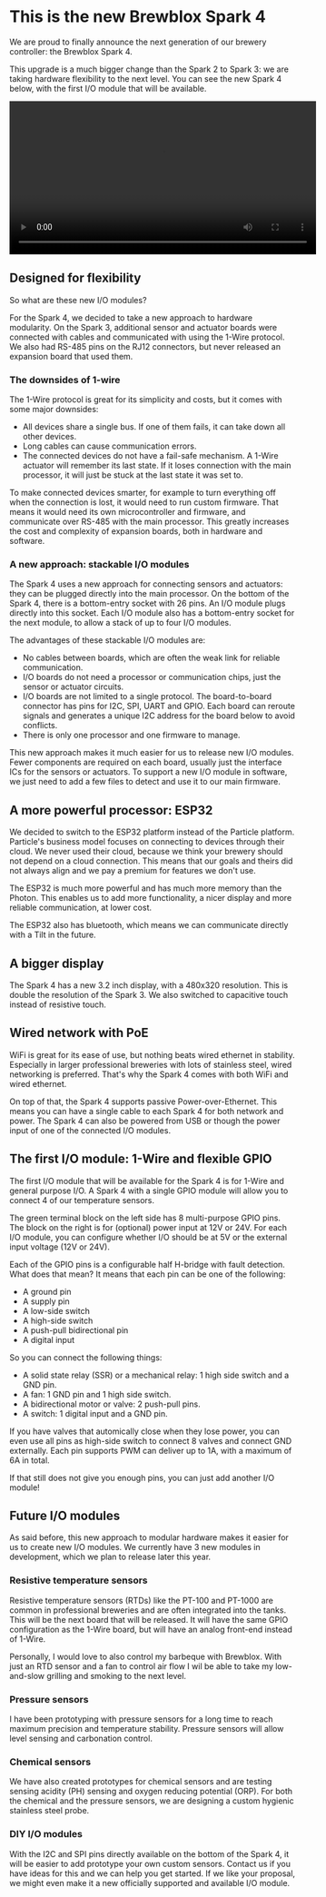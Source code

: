 # This is the new Brewblox Spark 4

We are proud to finally announce the next generation of our brewery controller: the Brewblox Spark 4.

This upgrade is a much bigger change than the Spark 2 to Spark 3: we are taking hardware flexibility to the next level.
You can see the new Spark 4 below, with the first I/O module that will be available.

<p align="center">
<video width="540" autoplay loop>
<source src="/images/spark4/rotating-spark4.webm">
</video>

<Gallery
:images="['/images/spark4/spark4-01.jpg','/images/spark4/spark4-02.jpg','/images/spark4/spark4-03.jpg','/images/spark4/spark4-04.jpg']"
thumb-size="150px"
/>
</Gallery>
</p>


## Designed for flexibility
So what are these new I/O modules?

For the Spark 4, we decided to take a new approach to hardware modularity.
On the Spark 3, additional sensor and actuator boards were connected with cables and communicated with using the 1-Wire protocol.
We also had RS-485 pins on the RJ12 connectors, but never released an expansion board that used them.

### The downsides of 1-wire
The 1-Wire protocol is great for its simplicity and costs, but it comes with some major downsides:

- All devices share a single bus. If one of them fails, it can take down all other devices.
- Long cables can cause communication errors.
- The connected devices do not have a fail-safe mechanism. A 1-Wire actuator will remember its last state. If it loses connection with the main processor, it will just be stuck at the last state it was set to.

To make connected devices smarter, for example to turn everything off when the connection is lost, it would need to run custom firmware.
That means it would need its own microcontroller and firmware, and communicate over RS-485 with the main processor.
This greatly increases the cost and complexity of expansion boards, both in hardware and software.

### A new approach: stackable I/O modules
The Spark 4 uses a new approach for connecting sensors and actuators: they can be plugged directly into the main processor.
On the bottom of the Spark 4, there is a bottom-entry socket with 26 pins. An I/O module plugs directly into this socket.
Each I/O module also has a bottom-entry socket for the next module, to allow a stack of up to four I/O modules.

<p align="center">
<Gallery
:images="['/images/spark4/spark4-05.jpg','/images/spark4/spark4-06.jpg','/images/spark4/spark4-14.jpg','/images/spark4/spark4-08.jpg','/images/spark4/spark4-07.jpg','/images/spark4/spark4-15.jpg']"
thumb-size="230px"
/>
</Gallery>
</p>

The advantages of these stackable I/O modules are:

- No cables between boards, which are often the weak link for reliable communication.
- I/O boards do not need a processor or communication chips, just the sensor or actuator circuits.
- I/O boards are not limited to a single protocol. The board-to-board connector has pins for I2C, SPI, UART and GPIO.
  Each board can reroute signals and generates a unique I2C address for the board below to avoid conflicts.
- There is only one processor and one firmware to manage.

This new approach makes it much easier for us to release new I/O modules.
Fewer components are required on each board, usually just the interface ICs for the sensors or actuators.
To support a new I/O module in software, we just need to add a few files to detect and use it to our main firmware.

## A more powerful processor: ESP32
<p align="center">
<Gallery
:images="['/images/spark4/spark4-16.jpg']"
thumb-size="500px"
/>
</Gallery>
</p>

We decided to switch to the ESP32 platform instead of the Particle platform.
Particle's business model focuses on connecting to devices through their cloud.
We never used their cloud, because we think your brewery should not depend on a cloud connection.
This means that our goals and theirs did not always align and we pay a premium for features we don't use.

The ESP32 is much more powerful and has much more memory than the Photon.
This enables us to add more functionality, a nicer display and more reliable communication, at lower cost.

The ESP32 also has bluetooth, which means we can communicate directly with a Tilt in the future.

## A bigger display
The Spark 4 has a new 3.2 inch display, with a 480x320 resolution. This is double the resolution of the Spark 3.
We also switched to capacitive touch instead of resistive touch.

## Wired network with PoE
WiFi is great for its ease of use, but nothing beats wired ethernet in stability.
Especially in larger professional breweries with lots of stainless steel, wired networking is preferred.
That's why the Spark 4 comes with both WiFi and wired ethernet.

On top of that, the Spark 4 supports passive Power-over-Ethernet. This means you can have a single cable to each Spark 4 for both network and power.
The Spark 4 can also be powered from USB or though the power input of one of the connected I/O modules.

## The first I/O module: 1-Wire and flexible GPIO
The first I/O module that will be available for the Spark 4 is for 1-Wire and general purpose I/O.
A Spark 4 with a single GPIO module will allow you to connect 4 of our temperature sensors.

<p align="center">
<Gallery
:images="['/images/spark4/spark4-12.jpg', '/images/spark4/spark4-13.jpg', '/images/spark4/spark4-17.jpg', '/images/spark4/spark4-18.jpg']"
thumb-size="170px"
/>
</Gallery>
</p>

The green terminal block on the left side has 8 multi-purpose GPIO pins. The block on the right is for (optional) power input at 12V or 24V.
For each I/O module, you can configure whether I/O should be at 5V or the external input voltage (12V or 24V).

Each of the GPIO pins is a configurable half H-bridge with fault detection. What does that mean?
It means that each pin can be one of the following:
- A ground pin
- A supply pin
- A low-side switch
- A high-side switch
- A push-pull bidirectional pin
- A digital input

So you can connect the following things:
- A solid state relay (SSR) or a mechanical relay: 1 high side switch and a GND pin.
- A fan: 1 GND pin and 1 high side switch.
- A bidirectional motor or valve: 2 push-pull pins.
- A switch: 1 digital input and a GND pin.

If you have valves that automically close when they lose power, you can even use all pins as high-side switch to connect 8 valves and connect GND externally.
Each pin supports PWM can deliver up to 1A, with a maximum of 6A in total.

If that still does not give you enough pins, you can just add another I/O module!


## Future I/O modules
As said before, this new approach to modular hardware makes it easier for us to create new I/O modules.
We currently have 3 new modules in development, which we plan to release later this year.

### Resistive temperature sensors
Resistive temperature sensors (RTDs) like the PT-100 and PT-1000 are common in professional breweries and are often integrated into the tanks.
This will be the next board that will be released. It will have the same GPIO configuration as the 1-Wire board, but will have an analog front-end instead of 1-Wire.

Personally, I would love to also control my barbeque with Brewblox.
With just an RTD sensor and a fan to control air flow I wil be able to take my low-and-slow grilling and smoking to the next level.

### Pressure sensors
I have been prototyping with pressure sensors for a long time to reach maximum precision and temperature stability.
Pressure sensors will allow level sensing and carbonation control.

### Chemical sensors
We have also created prototypes for chemical sensors and are testing sensing acidity (PH) sensing and oxygen reducing potential (ORP).
For both the chemical and the pressure sensors, we are designing a custom hygienic stainless steel probe.

### DIY I/O modules
With the I2C and SPI pins directly available on the bottom of the Spark 4, it will be easier to add prototype your own custom sensors.
Contact us if you have ideas for this and we can help you get started. If we like your proposal, we might even make it a new officially supported and available I/O module.
